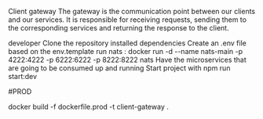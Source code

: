 Client gateway
The gateway is the communication point between our clients and our services. It is responsible for receiving requests, sending them to the corresponding services and returning the response to the client.

developer
Clone the repository
installed dependencies
Create an .env file based on the env.template
run nats : docker run -d --name nats-main -p 4222:4222 -p 6222:6222 -p 8222:8222 nats
Have the microservices that are going to be consumed up and running
Start project with npm run start:dev

#PROD

 docker build -f dockerfile.prod -t client-gateway .
